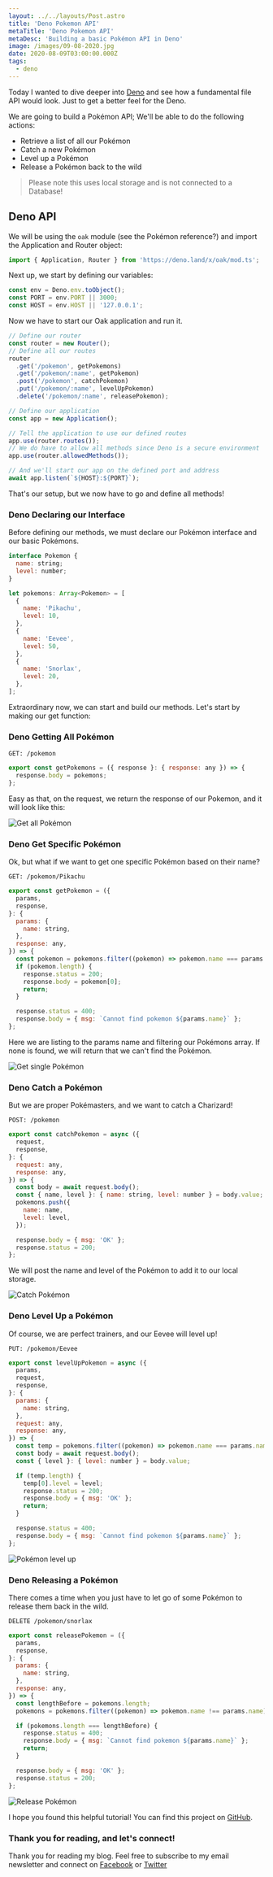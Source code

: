 ```yaml
---
layout: ../../layouts/Post.astro
title: 'Deno Pokemon API'
metaTitle: 'Deno Pokemon API'
metaDesc: 'Building a basic Pokémon API in Deno'
image: /images/09-08-2020.jpg
date: 2020-08-09T03:00:00.000Z
tags:
  - deno
---
```


Today I wanted to dive deeper into [Deno](https://daily-dev-tips.com/posts/getting-started-with-deno/) and see how a fundamental file API would look. Just to get a better feel for the Deno.

We are going to build a Pokémon API; We'll be able to do the following actions:

- Retrieve a list of all our Pokémon
- Catch a new Pokémon
- Level up a Pokémon
- Release a Pokémon back to the wild

> Please note this uses local storage and is not connected to a Database!

## Deno API

We will be using the `oak` module (see the Pokémon reference?) and import the Application and Router object:

```js
import { Application, Router } from 'https://deno.land/x/oak/mod.ts';
```

Next up, we start by defining our variables:

```js
const env = Deno.env.toObject();
const PORT = env.PORT || 3000;
const HOST = env.HOST || '127.0.0.1';
```

Now we have to start our Oak application and run it.

```js
// Define our router
const router = new Router();
// Define all our routes
router
  .get('/pokemon', getPokemons)
  .get('/pokemon/:name', getPokemon)
  .post('/pokemon', catchPokemon)
  .put('/pokemon/:name', levelUpPokemon)
  .delete('/pokemon/:name', releasePokemon);

// Define our application
const app = new Application();

// Tell the application to use our defined routes
app.use(router.routes());
// We do have to allow all methods since Deno is a secure environment
app.use(router.allowedMethods());

// And we'll start our app on the defined port and address
await app.listen(`${HOST}:${PORT}`);
```

That's our setup, but we now have to go and define all methods!

### Deno Declaring our Interface

Before defining our methods, we must declare our Pokémon interface and our basic Pokémons.

```js
interface Pokemon {
  name: string;
  level: number;
}

let pokemons: Array<Pokemon> = [
  {
    name: 'Pikachu',
    level: 10,
  },
  {
    name: 'Eevee',
    level: 50,
  },
  {
    name: 'Snorlax',
    level: 20,
  },
];
```

Extraordinary now, we can start and build our methods. Let's start by making our get function:

### Deno Getting All Pokémon

`GET: /pokemon`

```js
export const getPokemons = ({ response }: { response: any }) => {
  response.body = pokemons;
};
```

Easy as that, on the request, we return the response of our Pokemon, and it will look like this:

![Get all Pokémon](https://dev-to-uploads.s3.amazonaws.com/i/nr9lmeffzv4f98owd8nl.png)

### Deno Get Specific Pokémon

Ok, but what if we want to get one specific Pokémon based on their name?

`GET: /pokemon/Pikachu`

```js
export const getPokemon = ({
  params,
  response,
}: {
  params: {
    name: string,
  },
  response: any,
}) => {
  const pokemon = pokemons.filter((pokemon) => pokemon.name === params.name);
  if (pokemon.length) {
    response.status = 200;
    response.body = pokemon[0];
    return;
  }

  response.status = 400;
  response.body = { msg: `Cannot find pokemon ${params.name}` };
};
```

Here we are listing to the params name and filtering our Pokémons array. If none is found, we will return that we can't find the Pokémon.

![Get single Pokémon](https://dev-to-uploads.s3.amazonaws.com/i/gz7pafqgrwh7wnyawu5b.png)

### Deno Catch a Pokémon

But we are proper Pokémasters, and we want to catch a Charizard!

`POST: /pokemon`

```js
export const catchPokemon = async ({
  request,
  response,
}: {
  request: any,
  response: any,
}) => {
  const body = await request.body();
  const { name, level }: { name: string, level: number } = body.value;
  pokemons.push({
    name: name,
    level: level,
  });

  response.body = { msg: 'OK' };
  response.status = 200;
};
```

We will post the name and level of the Pokémon to add it to our local storage.

![Catch Pokémon](https://dev-to-uploads.s3.amazonaws.com/i/9icvm3zqn6bwjkkkfrmb.png)

### Deno Level Up a Pokémon

Of course, we are perfect trainers, and our Eevee will level up!

`PUT: /pokemon/Eevee`

```js
export const levelUpPokemon = async ({
  params,
  request,
  response,
}: {
  params: {
    name: string,
  },
  request: any,
  response: any,
}) => {
  const temp = pokemons.filter((pokemon) => pokemon.name === params.name);
  const body = await request.body();
  const { level }: { level: number } = body.value;

  if (temp.length) {
    temp[0].level = level;
    response.status = 200;
    response.body = { msg: 'OK' };
    return;
  }

  response.status = 400;
  response.body = { msg: `Cannot find pokemon ${params.name}` };
};
```

![Pokémon level up](https://dev-to-uploads.s3.amazonaws.com/i/6y348f1p2q7xnw9rkr1p.png)

### Deno Releasing a Pokémon

There comes a time when you just have to let go of some Pokémon to release them back in the wild.

`DELETE /pokemon/snorlax`

```js
export const releasePokemon = ({
  params,
  response,
}: {
  params: {
    name: string,
  },
  response: any,
}) => {
  const lengthBefore = pokemons.length;
  pokemons = pokemons.filter((pokemon) => pokemon.name !== params.name);

  if (pokemons.length === lengthBefore) {
    response.status = 400;
    response.body = { msg: `Cannot find pokemon ${params.name}` };
    return;
  }

  response.body = { msg: 'OK' };
  response.status = 200;
};
```

![Release Pokémon](https://dev-to-uploads.s3.amazonaws.com/i/1ozudiotkb4uki41ro4d.png)

I hope you found this helpful tutorial!
You can find this project on [GitHub](https://github.com/rebelchris/deno/tree/pokemon).

### Thank you for reading, and let's connect!

Thank you for reading my blog. Feel free to subscribe to my email newsletter and connect on [Facebook](https://www.facebook.com/DailyDevTipsBlog) or [Twitter](https://twitter.com/DailyDevTips1)
